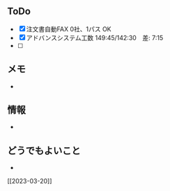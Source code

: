 ## ToDo
- [x] 注文書自動FAX 0社、1パス OK
- [x] アドバンスシステム工数 149:45/142:30　差: 7:15
- [ ] 


## メモ
- 


## 情報
- 


## どうでもよいこと
- 


[[2023-03-20]]

